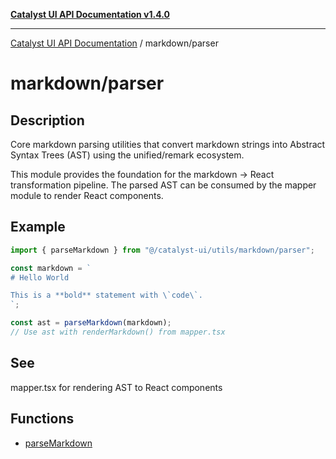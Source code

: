 [**Catalyst UI API Documentation v1.4.0**](../../README.md)

---

[Catalyst UI API Documentation](../../README.md) / markdown/parser

# markdown/parser

## Description

Core markdown parsing utilities that convert markdown strings into
Abstract Syntax Trees (AST) using the unified/remark ecosystem.

This module provides the foundation for the markdown → React transformation pipeline.
The parsed AST can be consumed by the mapper module to render React components.

## Example

```ts
import { parseMarkdown } from "@/catalyst-ui/utils/markdown/parser";

const markdown = `
# Hello World

This is a **bold** statement with \`code\`.
`;

const ast = parseMarkdown(markdown);
// Use ast with renderMarkdown() from mapper.tsx
```

## See

mapper.tsx for rendering AST to React components

## Functions

- [parseMarkdown](functions/parseMarkdown.md)
